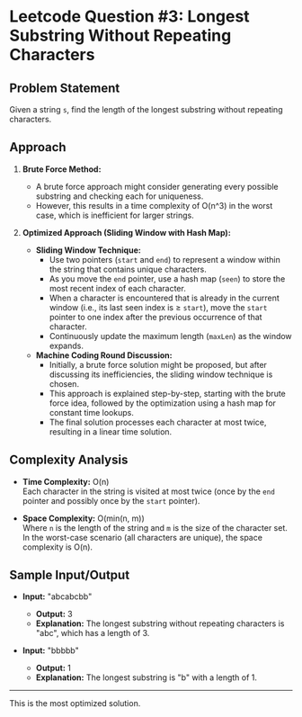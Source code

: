 # Leetcode Question #3: Longest Substring Without Repeating Characters

## Problem Statement

Given a string `s`, find the length of the longest substring without repeating characters.

## Approach

1. **Brute Force Method:**

   - A brute force approach might consider generating every possible substring and checking each for uniqueness.
   - However, this results in a time complexity of O(n^3) in the worst case, which is inefficient for larger strings.

2. **Optimized Approach (Sliding Window with Hash Map):**
   - **Sliding Window Technique:**
     - Use two pointers (`start` and `end`) to represent a window within the string that contains unique characters.
     - As you move the `end` pointer, use a hash map (`seen`) to store the most recent index of each character.
     - When a character is encountered that is already in the current window (i.e., its last seen index is ≥ `start`), move the `start` pointer to one index after the previous occurrence of that character.
     - Continuously update the maximum length (`maxLen`) as the window expands.
   - **Machine Coding Round Discussion:**
     - Initially, a brute force solution might be proposed, but after discussing its inefficiencies, the sliding window technique is chosen.
     - This approach is explained step-by-step, starting with the brute force idea, followed by the optimization using a hash map for constant time lookups.
     - The final solution processes each character at most twice, resulting in a linear time solution.

## Complexity Analysis

- **Time Complexity:** O(n)  
  Each character in the string is visited at most twice (once by the `end` pointer and possibly once by the `start` pointer).

- **Space Complexity:** O(min(n, m))  
  Where `n` is the length of the string and `m` is the size of the character set. In the worst-case scenario (all characters are unique), the space complexity is O(n).

## Sample Input/Output

- **Input:** "abcabcbb"

  - **Output:** 3
  - **Explanation:** The longest substring without repeating characters is "abc", which has a length of 3.

- **Input:** "bbbbb"
  - **Output:** 1
  - **Explanation:** The longest substring is "b" with a length of 1.

---

This is the most optimized solution.
